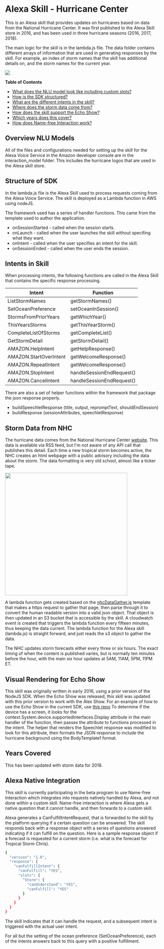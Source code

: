 # Alexa Skill - Hurricane Center

This is an Alexa skill that provides updates on hurricanes based on data from the National Hurricane Center.
It was first published to the Alexa Skill store in 2016, and has been used in three hurricane seasons (2016, 2017, 2018).

The main logic for the skill is in the lambda.js file.
The data folder contains different arrays of information that are used in generating responses by the skill.
For example, an index of storm names that the skill has additional details on, and the storm names for the current year.

![](interaction_model/hurricane-logo-108.jpg)

**Table of Contents**

- [What does the NLU model look like including custom slots?](#overview-NLU-models)
- [How is the SDK structured?](#structure-of-SDK)
- [What are the different intents in the skill?](#intents-in-skill)
- [Where does the storm data come from?](#storm-data-from-NHC)
- [How does the skill support the Echo Show?](#visual-rendering-for-echo-show)
- [Which years does this cover?](#years-covered)
- [How does Name-free Interaction work?](#alexa-native-integration)

## Overview NLU Models

All of the files and configurations needed for setting up the skill for the Alexa Voice Service in the Amazon developer console are in the interaction_model folder.
This includes the hurricane logos that are used in the Alexa skill store.

## Structure of SDK

In the lambda.js file is the Alexa Skill used to process requests coming from the Alexa Voice Service.  The skill is deployed as a Lambda function in AWS using nodeJS.

The framework used has a series of handler functions.  This came from the template used to author the application.

- onSessionStarted - called when the session starts.
- onLaunch - called when the user launches the skill without specifing what they want.
- onIntent - called when the user specifies an intent for the skill.
- onSessionEnded - called when the user ends the session.

## Intents in Skill

When processing intents, the following functions are called in the Alexa Skill that contains the specific response processing.

| Intent | Function |
|----------|--------|
| ListStormNames | getStormNames() |
| SetOceanPreference | setOceanInSession() |
| StormsFromPriorYears | getWhichYear() |
| ThisYearsStorms | getThisYearStorm() |
| CompleteListOfStorms | getCompleteList() |
| GetStormDetail | getStormDetail() |
| AMAZON.HelpIntent | getHelpResponse() |
| AMAZON.StartOverIntent | getWelcomeResponse() |
| AMAZON.RepeatIntent | getWelcomeResponse() |
| AMAZON.StopIntent | handleSessionEndRequest() |
| AMAZON.CancelIntent | handleSessionEndRequest() |

There are also a set of helper functions within the framework that package the json response properly.

- buildSpeechletResponse (title, output, repromptText, shouldEndSession)
- buildResponse (sessionAttributes, speechletResponse)

## Storm Data from NHC

The hurricane data comes from the National Hurricane Center [website](https://www.nhc.noaa.gov/). This data is available via RSS feed, but I'm not aware of any API call that publishes this detail.
Each time a new tropical storm becomes active, the NHC creates an html webpage with a public advisory including the data about the storm. The data formatting is very old school, almost like a ticker tape.

<img src="https://s3.amazonaws.com/hurricane-data/images/sampleNHCdata.png" width="400">

A lambda function gets created based on the [nhcDataGather.js](https://github.com/terrenjpeterson/hurricane/blob/master/nhcDataGather.js) template that makes a https request to gather that page, then parse through it to convert the human readable version into a valid json object.
That object is then updated in an S3 bucket that is accessible by the skill.
A cloudwatch event is created that triggers the lambda function every fifteen minutes, thus keeping the data current.
The lambda function for the Alexa skill (lambda.js) is straight forward, and just reads the s3 object to gather the data.

The NHC updates storm forecasts either every three or six hours. The exact timing of when the content is published varies, but is normally ten minutes before the hour, with the main six hour updates at 5AM, 11AM, 5PM, 11PM ET.

## Visual Rendering for Echo Show

This skill was originally written in early 2016, using a prior version of the NodeJS SDK.
When the Echo Show was released, this skill was updated with this prior version to work with the Alex Show.
For an example of how to use the Echo Show in the current SDK, use [this repo](https://github.com/terrenjpeterson/pianoplayer)
To determine if the device has a screen, it looks for the context.System.device.supportedInterfaces.Display attribute in the main handler of the function, then passes the attribute to functions processed in the intent.
The helper that renders the Speechlet response was modified to look for this attribute, then formats the JSON response to include the hurricane background using the BodyTemplate1 format.

## Years Covered

This has been updated with storm data for 2018.

## Alexa Native Integration

This skill is currently participating in the beta program to use Name-free Interaction which integrates into requests natively handled by Alexa, and not done within a custom skill.
Name-free interaction is where Alexa gets a native question that it cannot handle, and then forwards to a custom skill.

Alexa generates a CanFulfillIntentRequest, that is forwarded to the skill by the platform querying if a certain question can be answered.
The skill responds back with a response object with a series of questions answered indicating if it can fulfill on the question.
Here is a sample response object if a forecast is requested for a current storm (i.e. what is the forecast for Tropical Storm Chris).

```sh
{
  "version": "1.0",
  "response": {
    "canFulfillIntent": {
      "canFulfill": "YES",
      "slots": {
        "Storm": {
          "canUnderstand": "YES",
          "canFulfill": "YES"
        }
      }
    }
  }
}
```

The skill indicates that it can handle the request, and a subsequent intent is triggered with the actual user intent.

For all but the setting of the ocean preference (SetOceanPreference), each of the intents answers back to this query with a positive fulfillment. 
